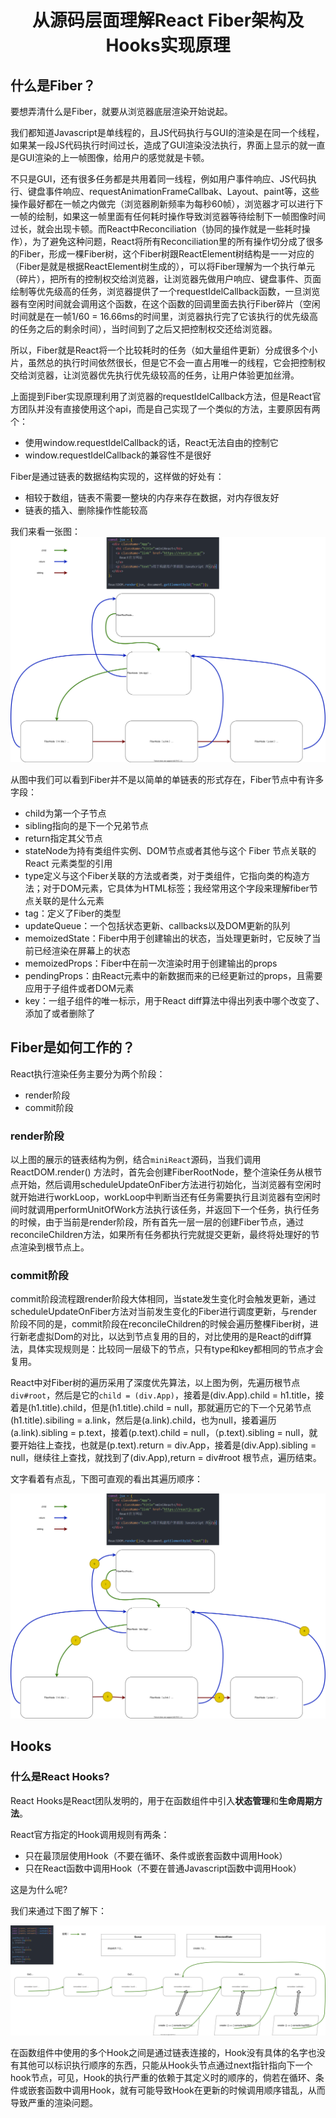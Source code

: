<h1 align="center">从源码层面理解React Fiber架构及Hooks实现原理</h1>

## 什么是Fiber？
要想弄清什么是Fiber，就要从浏览器底层渲染开始说起。

我们都知道Javascript是单线程的，且JS代码执行与GUI的渲染是在同一个线程，如果某一段JS代码执行时间过长，造成了GUI渲染没法执行，界面上显示的就一直是GUI渲染的上一帧图像，给用户的感觉就是卡顿。

不只是GUI，还有很多任务都是共用着同一线程，例如用户事件响应、JS代码执行、键盘事件响应、requestAnimationFrameCallbak、Layout、paint等，这些操作最好都在一帧之内做完（浏览器刷新频率为每秒60帧），浏览器才可以进行下一帧的绘制，如果这一帧里面有任何耗时操作导致浏览器等待绘制下一帧图像时间过长，就会出现卡顿。而React中Reconciliation（协同的操作就是一些耗时操作），为了避免这种问题，React将所有Reconciliation里的所有操作切分成了很多的Fiber，形成一棵Fiber树，这个Fiber树跟ReactElement树结构是一一对应的（Fiber是就是根据ReactElement树生成的），可以将Fiber理解为一个执行单元（碎片），把所有的控制权交给浏览器，让浏览器先做用户响应、键盘事件、页面绘制等优先级高的任务，浏览器提供了一个requestIdelCallback函数，一旦浏览器有空闲时间就会调用这个函数，在这个函数的回调里面去执行Fiber碎片（空闲时间就是在一帧1/60 = 16.66ms的时间里，浏览器执行完了它该执行的优先级高的任务之后的剩余时间），当时间到了之后又把控制权交还给浏览器。

所以，Fiber就是React将一个比较耗时的任务（如大量组件更新）分成很多个小片，虽然总的执行时间依然很长，但是它不会一直占用唯一的线程，它会把控制权交给浏览器，让浏览器优先执行优先级较高的任务，让用户体验更加丝滑。

上面提到Fiber实现原理利用了浏览器的requestIdelCallback方法，但是React官方团队并没有直接使用这个api，而是自己实现了一个类似的方法，主要原因有两个：
+ 使用window.requestIdelCallback的话，React无法自由的控制它
+ window.requestIdelCallback的兼容性不是很好

Fiber是通过链表的数据结构实现的，这样做的好处有：
+ 相较于数组，链表不需要一整块的内存来存在数据，对内存很友好
+ 链表的插入、删除操作性能较高

我们来看一张图：
![Fiber](./fiber.svg)



从图中我们可以看到Fiber并不是以简单的单链表的形式存在，Fiber节点中有许多字段：

+ child为第一个子节点
+ sibling指向的是下一个兄弟节点
+ return指定其父节点
+ stateNode为持有类组件实例、DOM节点或者其他与这个 Fiber 节点关联的 React 元素类型的引用
+ type定义与这个Fiber关联的方法或者类，对于类组件，它指向类的构造方法；对于DOM元素，它具体为HTML标签；我经常用这个字段来理解fiber节点关联的是什么元素
+ tag：定义了Fiber的类型
+ updateQueue：一个包括状态更新、callbacks以及DOM更新的队列
+ memoizedState：Fiber中用于创建输出的状态，当处理更新时，它反映了当前已经渲染在屏幕上的状态
+ memoizedProps：Fiber中在前一次渲染时用于创建输出的props
+ pendingProps：由React元素中的新数据而来的已经更新过的props，且需要应用于子组件或者DOM元素
+ key：一组子组件的唯一标示，用于React diff算法中得出列表中哪个改变了、添加了或者删除了



## Fiber是如何工作的？

React执行渲染任务主要分为两个阶段：

+ render阶段
+ commit阶段

### render阶段

以上图的展示的链表结构为例，结合```miniReact```源码，当我们调用 ReactDOM.render() 方法时，首先会创建FiberRootNode，整个渲染任务从根节点开始，然后调用scheduleUpdateOnFiber方法进行初始化，当浏览器有空闲时就开始进行workLoop，workLoop中判断当还有任务需要执行且浏览器有空闲时间时就调用performUnitOfWork方法执行该任务，并返回下一个任务，执行任务的时候，由于当前是render阶段，所有首先一层一层的创建Fiber节点，通过reconcileChildren方法，如果所有任务都执行完就提交更新，最终将处理好的节点渲染到根节点上。

### commit阶段

commit阶段流程跟render阶段大体相同，当state发生变化时会触发更新，通过scheduleUpdateOnFiber方法对当前发生变化的Fiber进行调度更新，与render阶段不同的是，commit阶段在reconcileChildren的时候会遍历整棵Fiber树，进行新老虚拟Dom的对比，以达到节点复用的目的，对比使用的是React的diff算法，具体实现规则是：比较同一层级下的节点，只有type和key都相同的节点才会复用。

React中对Fiber树的遍历采用了深度优先算法，以上图为例，先遍历根节点 ```div#root```，然后是它的```child = (div.App)```，接着是(div.App).child = h1.title，接着是(h1.title).child，但是(h1.title).child = null，那就遍历它的下一个兄弟节点(h1.title).sibiling =  a.link，然后是(a.link).child，也为null，接着遍历(a.link).sibling = p.text，接着(p.text).child = null，（p.text).sibling = null，就要开始往上查找，也就是(p.text).return = div.App，接着是(div.App).sibling = null，继续往上查找，就找到了(div.App),return = div#root 根节点，遍历结束。

文字看着有点乱，下图可直观的看出其遍历顺序：

![fiber-map](./fiber-map.svg)



## Hooks

### 什么是React Hooks?

React Hooks是React团队发明的，用于在函数组件中引入**状态管理**和**生命周期方法**。

React官方指定的Hook调用规则有两条：

+ 只在最顶层使用Hook（不要在循环、条件或嵌套函数中调用Hook）
+ 只在React函数中调用Hook（不要在普通Javascript函数中调用Hook）

这是为什么呢?

我们来通过下图了解下：         

![hooks-link-list](./hooks-link-list.svg)

在函数组件中使用的多个Hook之间是通过链表连接的，Hook没有具体的名字也没有其他可以标识执行顺序的东西，只能从Hook头节点通过next指针指向下一个hook节点，可见，Hook的执行严重的依赖于其定义时的顺序的，倘若在循环、条件或嵌套函数中调用Hook，就有可能导致Hook在更新的时候调用顺序错乱，从而导致严重的渲染问题。

